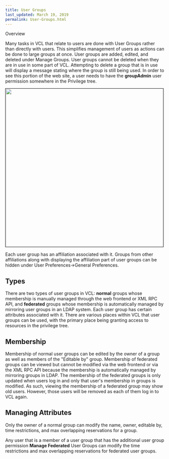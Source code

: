 ```yaml
---
title: User Groups
last_updated: March 19, 2019
permalink: User-Groups.html
---
```


Overview

Many tasks in VCL that relate to users are done with User Groups rather than directly with users. This simplifies management of users as actions can be done to large groups at once. User groups are added, edited, and deleted under Manage Groups. User groups cannot be deleted when they are in use in some part of VCL. Attempting to delete a group that is in use will display a message stating where the group is still being used. In order to see this portion of the web site, a user needs to have the **groupAdmin** user permission somewhere in the Privilege tree.

<img src="images/image2017-3-13 13_50_43.png" width="500" border="1">

Each user group has an affiliation associated with it. Groups from other affiliations along with displaying the affiliation part of user groups can be hidden under User Preferences->General Preferences.

## Types

There are two types of user groups in VCL: **normal** groups whose membership is manually managed through the web frontend or XML RPC API, and **federated** groups whose membership is automatically managed by mirroring user groups in an LDAP system. Each user group has certain attributes associated with it. There are various places within VCL that user groups can be used, with the primary place being granting access to resources in the privilege tree.

## Membership

Membership of normal user groups can be edited by the owner of a group as well as members of the "Editable by" group. Membership of federated groups can be viewed but cannot be modified via the web frontend or via the XML RPC API because the membership is automatically managed by mirroring groups in LDAP. The membership of the federated groups is only updated when users log in and only that user's membership in groups is modified. As such, viewing the membership of a federated group may show old users. However, those users will be removed as each of them log in to VCL again.

## Managing Attributes

Only the owner of a normal group can modify the name, owner, editable by, time restrictions, and max overlapping reservations for a group.

Any user that is a member of a user group that has the additional user group permission **Manage Federated** User Groups can modify the time restrictions and max overlapping reservations for federated user groups.
